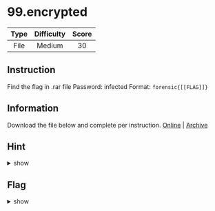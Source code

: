# 99.encrypted

| Type | Difficulty | Score |
| :--: | :--------: | :---: |
| File |   Medium   |  30   |

## Instruction

Find the flag in .rar file
Password: infected
Format: `forensic{[[FLAG]]}`

## Information

Download the file below and complete per instruction.
[Online](https://storage.googleapis.com/secplayground-event/hackloween2022/99.encrypted.zip) | [Archive](99.encrypted.zip)

## Hint

<details>
<summary>show</summary>
Unrar file until file picture that have flag
</details>

## Flag

<details>
<summary>show</summary>

`forensics{JACK_O_LATTERN}`

</details>
